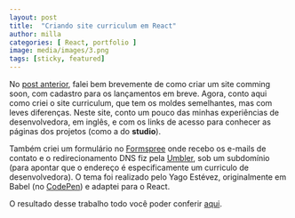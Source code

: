 ```yaml
---
layout: post
title:  "Criando site curriculum em React"
author: milla
categories: [ React, portfolio ]
image: media/images/3.png
tags: [sticky, featured]
---
```


No <a href="{{site.baseurl}}/criando-comming-soon-page/">post anterior</a>, falei bem brevemente de como criar um site comming soon, com cadastro para os lançamentos em breve. Agora, conto aqui como criei o site curriculum, que tem os moldes semelhantes, mas com leves diferenças.
Neste site, conto um pouco das minhas experiências de desenvolvedora, em inglês, e com os links de acesso para conhecer as páginas dos projetos (como a do <strong>studio</strong>).

Também criei um formulário no <a href="https://formspree.io/">Formspree</a> onde recebo os e-mails de contato e o redirecionamento DNS fiz pela <a href="https://www.umbler.com/br/seja-bem-vindo?u=7e8o73gj">Umbler</a>, sob um subdomínio (para apontar que o endereço é especificamente um curriculo de desenvolvedora). O tema foi realizado pelo Yago Estévez, originalmente em Babel (no <a href="https://codepen.io/yagoestevez/pen/oapQEJ">CodePen</a>) e adaptei para o React.

O resultado desse trabalho todo você poder conferir <a href="https://dev.camilaloliveira.com.br/">aqui</a>.